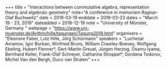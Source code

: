 +++
title = "Interactions between commutative algebra, representation theory and algebraic geometry"
note="A conference in memoriam Ragnar-Olaf Buchweitz"
date = 2019-03-19
enddate = 2019-03-23
dates = "March 19 - 23, 2019"
dateadded = 2018-12-19
note = "University of Münster, Germany "
webpage = "https://www.uni-muenster.de/Arithm/hille/tagungen/Tagung2019.html"
organisers = "Eleonore Faber, Lutz Hille, Jörg Schürmann"
speakers = "Luchezar Avramov, Igor Burban, Winfried Bruns, William Crawley-Boevey, Wolfgang Ebeling, Hubert Flenner*, Gert-Martin Greuel, Jürgen Herzog, Osamu Iyama, Bernhard Keller, Frank-Olaf Schreyer, Catharina Stroppel*, Gordana Todorov, Michel Van den Bergh, Duco van Straten"
+++
